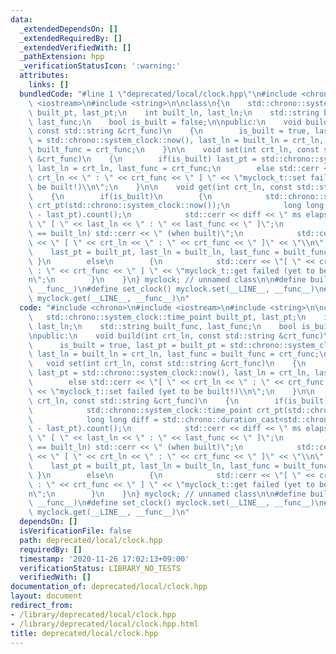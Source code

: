 ```yaml
---
data:
  _extendedDependsOn: []
  _extendedRequiredBy: []
  _extendedVerifiedWith: []
  _pathExtension: hpp
  _verificationStatusIcon: ':warning:'
  attributes:
    links: []
  bundledCode: "#line 1 \"deprecated/local/clock.hpp\"\n#include <chrono>\n#include\
    \ <iostream>\n#include <string>\n\nclass\n{\n    std::chrono::system_clock::time_point\
    \ built_pt, last_pt;\n    int built_ln, last_ln;\n    std::string built_func,\
    \ last_func;\n    bool is_built = false;\n\npublic:\n    void build(int crt_ln,\
    \ const std::string &crt_func)\n    {\n        is_built = true, last_pt = built_pt\
    \ = std::chrono::system_clock::now(), last_ln = built_ln = crt_ln, last_func =\
    \ built_func = crt_func;\n    }\n\n    void set(int crt_ln, const std::string\
    \ &crt_func)\n    {\n        if(is_built) last_pt = std::chrono::system_clock::now(),\
    \ last_ln = crt_ln, last_func = crt_func;\n        else std::cerr << \"[ \" <<\
    \ crt_ln << \" : \" << crt_func << \" ] \" << \"myclock_t::set failed (yet to\
    \ be built!)\\n\";\n    }\n\n    void get(int crt_ln, const std::string &crt_func)\n\
    \    {\n        if(is_built)\n        {\n            std::chrono::system_clock::time_point\
    \ crt_pt(std::chrono::system_clock::now());\n            long long diff = std::chrono::duration_cast<std::chrono::milliseconds>(crt_pt\
    \ - last_pt).count();\n            std::cerr << diff << \" ms elapsed from\" <<\
    \ \" [ \" << last_ln << \" : \" << last_func << \" ]\";\n            if(last_ln\
    \ == built_ln) std::cerr << \" (when built)\";\n            std::cerr << \" to\"\
    \ << \" [ \" << crt_ln << \" : \" << crt_func << \" ]\" << \"\\n\";\n        \
    \    last_pt = built_pt, last_ln = built_ln, last_func = built_func;\n       \
    \ }\n        else\n        {\n            std::cerr << \"[ \" << crt_ln << \"\
    \ : \" << crt_func << \" ] \" << \"myclock_t::get failed (yet to be built!)\\\
    n\";\n        }\n    }\n} myclock; // unnamed class\n\n#define build_clock() myclock.build(__LINE__,\
    \ __func__)\n#define set_clock() myclock.set(__LINE__, __func__)\n#define get_clock()\
    \ myclock.get(__LINE__, __func__)\n"
  code: "#include <chrono>\n#include <iostream>\n#include <string>\n\nclass\n{\n \
    \   std::chrono::system_clock::time_point built_pt, last_pt;\n    int built_ln,\
    \ last_ln;\n    std::string built_func, last_func;\n    bool is_built = false;\n\
    \npublic:\n    void build(int crt_ln, const std::string &crt_func)\n    {\n  \
    \      is_built = true, last_pt = built_pt = std::chrono::system_clock::now(),\
    \ last_ln = built_ln = crt_ln, last_func = built_func = crt_func;\n    }\n\n \
    \   void set(int crt_ln, const std::string &crt_func)\n    {\n        if(is_built)\
    \ last_pt = std::chrono::system_clock::now(), last_ln = crt_ln, last_func = crt_func;\n\
    \        else std::cerr << \"[ \" << crt_ln << \" : \" << crt_func << \" ] \"\
    \ << \"myclock_t::set failed (yet to be built!)\\n\";\n    }\n\n    void get(int\
    \ crt_ln, const std::string &crt_func)\n    {\n        if(is_built)\n        {\n\
    \            std::chrono::system_clock::time_point crt_pt(std::chrono::system_clock::now());\n\
    \            long long diff = std::chrono::duration_cast<std::chrono::milliseconds>(crt_pt\
    \ - last_pt).count();\n            std::cerr << diff << \" ms elapsed from\" <<\
    \ \" [ \" << last_ln << \" : \" << last_func << \" ]\";\n            if(last_ln\
    \ == built_ln) std::cerr << \" (when built)\";\n            std::cerr << \" to\"\
    \ << \" [ \" << crt_ln << \" : \" << crt_func << \" ]\" << \"\\n\";\n        \
    \    last_pt = built_pt, last_ln = built_ln, last_func = built_func;\n       \
    \ }\n        else\n        {\n            std::cerr << \"[ \" << crt_ln << \"\
    \ : \" << crt_func << \" ] \" << \"myclock_t::get failed (yet to be built!)\\\
    n\";\n        }\n    }\n} myclock; // unnamed class\n\n#define build_clock() myclock.build(__LINE__,\
    \ __func__)\n#define set_clock() myclock.set(__LINE__, __func__)\n#define get_clock()\
    \ myclock.get(__LINE__, __func__)\n"
  dependsOn: []
  isVerificationFile: false
  path: deprecated/local/clock.hpp
  requiredBy: []
  timestamp: '2020-11-26 17:02:13+09:00'
  verificationStatus: LIBRARY_NO_TESTS
  verifiedWith: []
documentation_of: deprecated/local/clock.hpp
layout: document
redirect_from:
- /library/deprecated/local/clock.hpp
- /library/deprecated/local/clock.hpp.html
title: deprecated/local/clock.hpp
---
```

